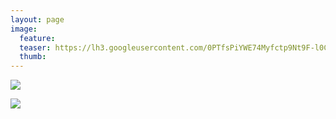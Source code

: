 ```yaml
---
layout: page
image:
  feature:
  teaser: https://lh3.googleusercontent.com/0PTfsPiYWE74Myfctp9Nt9F-l0CvVkq3ZnQTJuNXRmA=w245
  thumb:
---
```


![](https://lh3.googleusercontent.com/ZqYxh4FVnH9u869hli7S5T-wa5E_paG7lfGEDkLRro4=w800)

![](https://lh3.googleusercontent.com/CZy7RNC8-4ecIeUR16kzKunnEiDGxii5vjyBn9n5UMk=w800)
